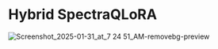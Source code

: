 # Hybrid SpectraQLoRA

![Screenshot_2025-01-31_at_7 24 51_AM-removebg-preview](https://github.com/user-attachments/assets/dd5419ce-0be7-435f-a2f4-96cd3d932ca4)

